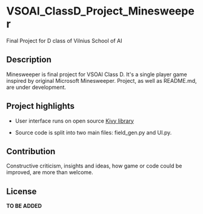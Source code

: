 # VSOAI_ClassD_Project_Minesweeper
Final Project for D class of Vilnius School of AI

## Description


Minesweeper is final project for VSOAI Class D. It's a single player game inspired by original Microsoft Minesweeper. Project, as well as README.md, are under development.


## Project highlights

* User interface runs on open source [Kivy library](https://kivy.org/#home)

* Source code is split into two main files: field_gen.py and UI.py. 


## Contribution
Constructive criticism, insights and ideas, how game or code could be improved, are more than welcome. 

## License 
**TO BE ADDED**
